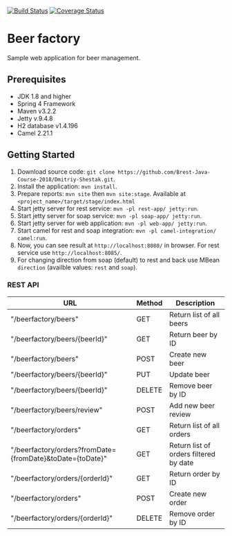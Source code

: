 [![Build Status](https://travis-ci.org/Brest-Java-Course-2018/Dmitriy-Shestak.svg?branch=master)](https://travis-ci.org/Brest-Java-Course-2018/Dmitriy-Shestak) 
[![Coverage Status](https://coveralls.io/repos/github/Brest-Java-Course-2018/Dmitriy-Shestak/badge.svg)](https://coveralls.io/github/Brest-Java-Course-2018/Dmitriy-Shestak)

# Beer factory
Sample web application for beer management.
## Prerequisites
* JDK 1.8 and higher
* Spring 4 Framework  
* Maven v3.2.2
* Jetty v.9.4.8  
* H2 database v1.4.196
* Camel 2.21.1

## Getting Started
1. Download source code: `git clone https://github.com/Brest-Java-Course-2018/Dmitriy-Shestak.git`.
2. Install the application: `mvn install`.
3. Prepare reports: `mvn site` then `mvn site:stage`. Available at `<project_name>/target/stage/index.html`
4. Start jetty server for rest service: `mvn -pl rest-app/ jetty:run`.
5. Start jetty server for soap service: `mvn -pl soap-app/ jetty:run`.
6. Start jetty server for web application: `mvn -pl web-app/ jetty:run`.
7. Start camel for rest and soap integration: `mvn -pl camel-integration/ camel:run`.
8. Now, you can see result at `http://localhost:8080/` in browser. For rest service use `http://localhost:8085/`.
9. For changing direction from soap (default) to rest and back use MBean `direction` (availble values: `rest` and `soap`).

### REST API

| URL                                                       | Method | Description                                        |
|-----------------------------------------------------------|--------|----------------------------------------------------|
| "/beerfactory/beers"                                      | GET    | Return list of all beers                           |
| "/beerfactory/beers/{beerId}"                             | GET    | Return beer by ID                                  |
| "/beerfactory/beers"                                      | POST   | Create new beer                                    |
| "/beerfactory/beers/{beerId}"                             | PUT    | Update beer                                        |
| "/beerfactory/beers/{beerId}"                             | DELETE | Remove beer by ID                                  |
| "/beerfactory/beers/review"                               | POST   | Add new beer review                                |
| "/beerfactory/orders"                                     | GET    | Return list of all orders                          |
| "/beerfactory/orders?fromDate={fromDate}&toDate={toDate}" | GET    | Return list of orders filtered by date             |
| "/beerfactory/orders/{orderId}"                           | GET    | Return order by ID                                 |
| "/beerfactory/orders"                                     | POST   | Create new order                                   |
| "/beerfactory/orders/{orderId}"                           | DELETE | Remove order by ID                                 |





